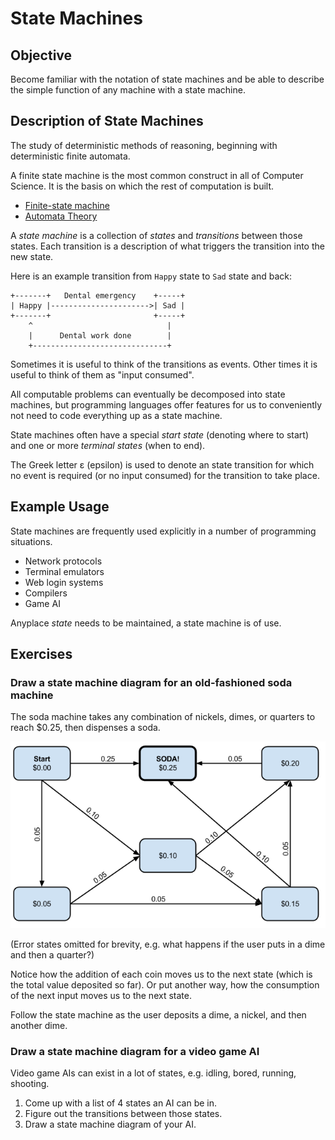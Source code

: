 # State Machines

## Objective

Become familiar with the notation of state machines and be able to describe the
simple function of any machine with a state machine.

## Description of State Machines

The study of deterministic methods of reasoning, beginning with deterministic
finite automata.

A finite state machine is the most common construct in all of Computer Science.
It is the basis on which the rest of computation is built.

* [Finite-state machine](https://en.wikipedia.org/wiki/Finite-state_machine)
* [Automata Theory](https://en.wikipedia.org/wiki/Automata_theory)

A _state machine_ is a collection of _states_ and _transitions_ between those
states. Each transition is a description of what triggers the transition into
the new state.

Here is an example transition from `Happy` state to `Sad` state and back:

```
+-------+   Dental emergency    +-----+
| Happy |---------------------->| Sad |
+-------+                       +-----+
    ^                              |
    |      Dental work done        |
    +------------------------------+
```

Sometimes it is useful to think of the transitions as events. Other times it is
useful to think of them as "input consumed".

All computable problems can eventually be decomposed into state machines, but
programming languages offer features for us to conveniently not need to code
everything up as a state machine.

State machines often have a special _start state_ (denoting where to start) and
one or more _terminal states_ (when to end).

The Greek letter ε (epsilon) is used to denote an state transition for which no
event is required (or no input consumed) for the transition to take place.

## Example Usage

State machines are frequently used explicitly in a number of programming situations.

* Network protocols
* Terminal emulators
* Web login systems
* Compilers
* Game AI

Anyplace _state_ needs to be maintained, a state machine is of use.

## Exercises

### Draw a state machine diagram for an old-fashioned soda machine

The soda machine takes any combination of nickels, dimes, or quarters to reach
$0.25, then dispenses a soda.

![Soda Machine state machine](img/soda-states.png)

(Error states omitted for brevity, e.g. what happens if the user puts in a dime
and then a quarter?)

Notice how the addition of each coin moves us to the next state (which is the
total value deposited so far). Or put another way, how the consumption of the
next input moves us to the next state.

Follow the state machine as the user deposits a dime, a nickel, and then another
dime.


### Draw a state machine diagram for a video game AI

Video game AIs can exist in a lot of states, e.g. idling, bored, running, shooting.

1. Come up with a list of 4 states an AI can be in.
2. Figure out the transitions between those states.
3. Draw a state machine diagram of your AI.
